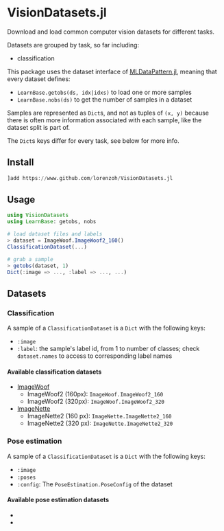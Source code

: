 # VisionDatasets.jl

Download and load common computer vision datasets for different tasks.

Datasets are grouped by task, so far including:

- classification

This package uses the dataset interface of [MLDataPattern.jl](https://github.com/JuliaML/MLDataPattern.jl), meaning that every dataset defines:

- `LearnBase.getobs(ds, idx|idxs)` to load one or more samples
- `LearnBase.nobs(ds)` to get the number of samples in a dataset


Samples are represented as `Dict`s, and not as tuples of `(x, y)` because there is often more information associated with each sample, like the dataset split is part of.

The `Dict`s keys differ for every task, see below for more info.

## Install

```julia
]add https://www.github.com/lorenzoh/VisionDatasets.jl
```

## Usage

```julia
using VisionDatasets
using LearnBase: getobs, nobs

# load dataset files and labels
> dataset = ImageWoof.ImageWoof2_160()
ClassificationDataset(...)

# grab a sample
> getobs(dataset, 1)
Dict(:image => ..., :label => ..., ...)
```

## Datasets

### Classification

A sample of a `ClassificationDataset` is a `Dict` with the following keys:

- `:image`
- `:label`: the sample's label id, from 1 to number of classes; check `dataset.names` to access to corresponding label names

#### Available classification datasets

- [ImageWoof](https://github.com/fastai/imagenette)
  - ImageWoof2 (160px): `ImageWoof.ImageWoof2_160`
  - ImageWoof2 (320px): `ImageWoof.ImageWoof2_320`
- [ImageNette](https://github.com/fastai/imagenette)
  - ImageNette2 (160 px): `ImageNette.ImageNette2_160`
  - ImageNette2 (320 px): `ImageNette.ImageNette2_320`

### Pose estimation

A sample of a `ClassificationDataset` is a `Dict` with the following keys:

- `:image`
- `:poses`
- `:config`: The `PoseEstimation.PoseConfig` of the dataset

#### Available pose estimation datasets

- [MPII]: `MPII.mpii(imagespath)`
- [MPII]: `COCO.coco_keypoints(imagespath)`
